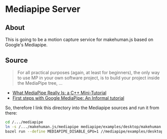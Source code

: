 # Mediapipe Server

## About

This is going to be a motion capture service for makehuman.js based on Google's Mediapipe.

## Source

> For all practical purposes (again, at least for beginners), the only way to
> use MP in your own software project, is to build your project inside the
>  MediaPipe tree, ...

* [What MediaPipe Really Is: a C++ Mini-Tutorial](https://www.it-jim.com/blog/mini-tutorial-on-mediapipe/)
* [First steps with Google MediaPipe: An Informal tutorial](https://github.com/agrechnev/first_steps_mediapipe)

So, therefore I link this directory into the Mediapipe sources and run it from there:

```sh
cd /.../mediapipe
ln -s /.../makehuman.js/mediapipe mediapipe/examples/desktop/makehuman
bazel run --define MEDIAPIPE_DISABLE_GPU=1 //mediapipe/examples/desktop/makehuman
```

